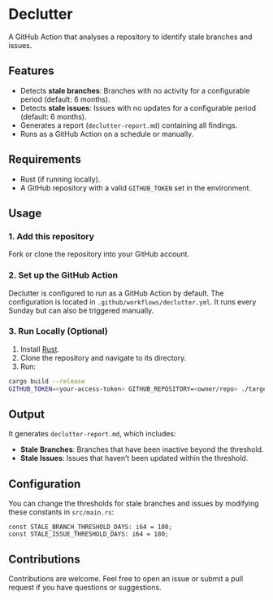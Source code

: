 # Declutter

A GitHub Action that analyses a repository to identify stale branches and issues.

## Features

- Detects **stale branches**: Branches with no activity for a configurable period (default: 6 months).
- Detects **stale issues**: Issues with no updates for a configurable period (default: 6 months).
- Generates a report (`declutter-report.md`) containing all findings.
- Runs as a GitHub Action on a schedule or manually.

## Requirements

- Rust (if running locally).
- A GitHub repository with a valid `GITHUB_TOKEN` set in the environment.

## Usage

### 1. Add this repository
Fork or clone the repository into your GitHub account.

### 2. Set up the GitHub Action

Declutter is configured to run as a GitHub Action by default. The configuration is located in `.github/workflows/declutter.yml`. It runs every Sunday but can also be triggered manually.

### 3. Run Locally (Optional)

1. Install [Rust](https://rustup.rs/).
2. Clone the repository and navigate to its directory.
3. Run:

```bash
cargo build --release
GITHUB_TOKEN=<your-access-token> GITHUB_REPOSITORY=<owner/repo> ./target/release/declutter
```

## Output

It generates `declutter-report.md`, which includes:

- **Stale Branches**: Branches that have been inactive beyond the threshold.
- **Stale Issues**: Issues that haven’t been updated within the threshold.

## Configuration

You can change the thresholds for stale branches and issues by modifying these constants in `src/main.rs`:

```
const STALE_BRANCH_THRESHOLD_DAYS: i64 = 180;
const STALE_ISSUE_THRESHOLD_DAYS: i64 = 180;
```

## Contributions

Contributions are welcome. Feel free to open an issue or submit a pull request if you have questions or suggestions.
